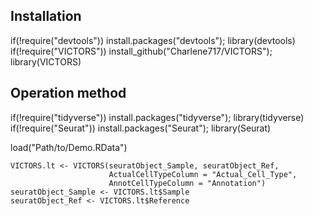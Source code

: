 ## Installation
if(!require("devtools")) install.packages("devtools"); library(devtools)
if(!require("VICTORS")) install_github("Charlene717/VICTORS"); library(VICTORS)

## Operation method
if(!require("tidyverse")) install.packages("tidyverse"); library(tidyverse)
if(!require("Seurat")) install.packages("Seurat"); library(Seurat)

load("Path/to/Demo.RData")

    VICTORS.lt <- VICTORS(seuratObject_Sample, seuratObject_Ref,
                          ActualCellTypeColumn = "Actual_Cell_Type",
                          AnnotCellTypeColumn = "Annotation")
    seuratObject_Sample <- VICTORS.lt$Sample
    seuratObject_Ref <- VICTORS.lt$Reference


